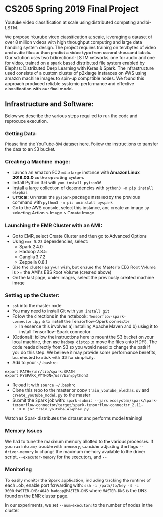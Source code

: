 # CS205 Spring 2019 Final Project
Youtube video classification at scale using distributed computing and bi-LSTM.

We propose Youtube video classification at scale, leveraging a dataset of over 8 million videos with high throughput computing and large data handling system design.  The project requires training on terabytes of video and audio files to then predict a video type from several thousand labels.  Our solution uses two bidirectional-LSTM networks, one for audio and one for video, trained on a spark based distributed file system enabled by Elephas: Distributed Deep Learning with Keras & Spark.  The infrastructure used consists of a custom cluster of p2xlarge instances on AWS using amazon machine images to spin-up compatible nodes.  We found this approach produced reliable systemic performance and effective classification with our final model.


## Infrastructure and Software:

Below we describe the various steps required to run the code and reproduce execution.

### Getting Data:

Please find the YouTube-8M dataset [here](https://research.google.com/youtube8m/download.html). Follow the instructions to transfer the data to an S3 bucket.

### Creating a Machine Image:

- Launch an Amazon EC2 `m4.xlarge` instance with **Amazon Linux 2018.03.0** as the operating system.
- Install Python 3.6 with `yum install python36`
- Install a large collection of dependencies with `python3 -m pip install elephas`
- **Critical:** Uninstall the `pyspark` package installed by the previous command with `python3 -m pip uninstall pyspark`
- Go to the AWS console, select this instance, and create an image by selecting Action > Image > Create Image

### Launching the EMR Cluster with an AMI:

- Go to EMR, select Create Cluster and then go to Advanced Options
- Using `emr 5.23` dependencies, select:
  - Spark 2.4.0 
  - Hadoop 2.8.5
  - Ganglia 3.7.2
  - Zeppelin 0.8.1
- Size the cluster as your wish, but ensure the Master's EBS Root Volume is >= the AMI's EBS Root Volume (created above)
- On the last page, under images, select the previously created machine image

### Setting up the Cluster:

- `ssh` into the master node
- You may need to install Git with `yum install git`
- Follow the directions in the notebook: `Tensorflow-spark-connector.ipynb` to install the Tensorflow-Spark connector
  - In essence this involves a) installing Apache Maven and b) using it to install Tensorflow-Spark connector
- (Optional): follow the instructions [here](https://cloudkul.com/blog/mounting-s3-bucket-linux-ec2-instance/) to mount the S3 bucket on your local machine, then use `hadoop distcp` to move the files onto HDFS. The code reads directly from S3 so you would need to change the path if you do this step. We believe it may provide some performance benefits, but elected to stick with S3 for simplicity.
- Add to your `~/.bashrc`: 
```
export PATH=/usr/lib/spark:$PATH
export PYSPARK_PYTHON=/usr/bin/python3
```
- Reload it with `source ~/.bashrc`
- Clone this repo to the master or copy `train_youtube_elephas.py` and `create_youtube_model.py` to the master
- Submit the Spark job with: `spark-submit --jars ecosystem/spark/spark-tensorflow-connector/target/spark-tensorflow-connector_2.11-1.10.0.jar train_youtube_elephas.py`

Watch as Spark distributes the dataset and performs model training!

### Memory Issues

We had to tune the maximum memory allotted to the various processes. If you run into any trouble with memory, consider adjusting the flags `--driver-memory` to change the maximum memory available to the driver script, `--executor-memory` for the executors, and `--`

### Monitoring

To easily monitor the Spark application, including tracking the runtime of each Job, enable port forwarding with:
`ssh -i /path/to/key -4 -L 3000:MASTER-DNS:4040 hadoop@MASTER-DNS`
where `MASTER-DNS` is the DNS found on the EMR cluster page.

In our experiments, we set `--num-executors` to the number of nodes in the cluster.
